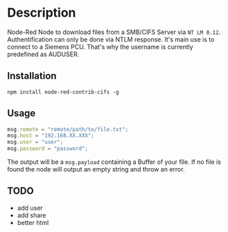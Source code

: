 # Description

Node-Red Node to download files from a SMB/CIFS Server via `NT LM 0.12`.
Authentification can only be done via NTLM response.
It's main use is to connect to a Siemens PCU. That's why the username is currently predefined as AUDUSER.


## Installation

    npm install node-red-contrib-cifs -g

## Usage

```js
msg.remote = "remote/path/to/file.txt";
msg.host = "192.168.XX.XXX";
msg.user = "user";
msg.password = "password";
```

The output will be a `msg.payload` containing a Buffer of your file.
If no file is found the node will output an empty string and throw an error.

## TODO

- add user
- add share
- better html